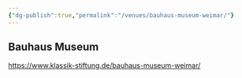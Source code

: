 ```yaml
---
{"dg-publish":true,"permalink":"/venues/bauhaus-museum-weimar/"}
---
```


## Bauhaus Museum
https://www.klassik-stiftung.de/bauhaus-museum-weimar/